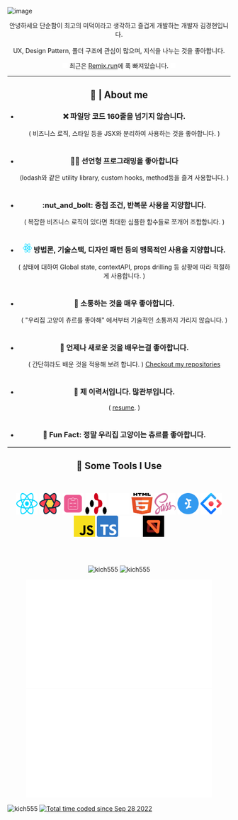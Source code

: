 ![image](https://user-images.githubusercontent.com/79491683/192609072-8aac24ee-b0db-4147-99f6-318a0c6806ad.png)


<p align='center'>안녕하세요 단순함이 최고의 미덕이라고 생각하고 즐겁게 개발하는 개발자 김경현입니다.
<br/>
<br/>
UX, Design Pattern, 폴더 구조에 관심이 많으며, 지식을 나누는 것을 좋아합니다.
</p>
<p align='center'><img src="icons/remix.svg" alt="remix" width="12" height="12" /> 최근은 <a href="https://remix.run/">Remix.run</a>에 푹 빠져있습니다. <img src="icons/remix.svg" alt="remix" width="12" height="12" /></p>

<hr>
<h2 align='center' >🍩 | About me </h2>
<ul align='center'>
  <li><h3>❌ 파일당 코드 160줄을 넘기지 않습니다.</h3></li>
( 비즈니스 로직, 스타일 등을 JSX와 분리하여 사용하는 것을 좋아합니다. )
<br/>
<br/>
<li><h3>👨‍💻 선언형 프로그래밍을 좋아합니다</h3></li>
(lodash와 같은 utility library, custom hooks, method등을 즐겨 사용합니다. )
<br/>
<br/>
<li><h3>:nut_and_bolt: 중첩 조건, 반복문 사용을 지양합니다.</h3></li>
( 복잡한 비즈니스 로직이 있다면 최대한 심플한 함수들로 쪼개어 조합합니다. )
<br/>
<br/>
<li><h3><img src="icons/react.svg" alt="react" width="20" height="20" /> 방법론, 기술스택, 디자인 패턴 등의 맹목적인 사용을 지양합니다.</h3></li>
( 상태에 대하여 Global state, contextAPI, props drilling 등 상황에 따라 적절하게 사용합니다. )
<br/>
<br/>
<li><h3>💬 소통하는 것을 매우 좋아합니다.</h3> </li>
( "우리집 고양이 츄르를 좋아해" 에서부터 기술적인 소통까지 가리지 않습니다. )
<br/>
<br/>
<li><h3>🧐 언제나 새로운 것을 배우는걸 좋아합니다.</h3></li>
(  간단히라도 배운 것을 적용해 보려 합니다. )
<a href="https://github.com/kich555?tab=repositories">Checkout my repositories</a> 
<br/>
<br/>
<li><h3>📙 제 이력서입니다. 많관부입니다.</h3></li>
  ( <a href="https://www.stanleylim.me/resume/resume.pdf">resume</a>. )
<br/>
<br/>
<li><h3>🎉 Fun Fact: 정말 우리집 고양이는 츄르를 좋아합니다.</h3></li>
</ul>

<hr>
<h2 align='center'>🚀 Some Tools I Use</h2>
<br/>
<p align="center">
<a target="_blank" href="https://reactjs.org/"><img src="icons/react.svg" alt="react" width="48" height="48" /></a>
<a target="_blank" href="https://tanstack.com/query/v4"><img src="icons/react-query.svg" alt="react-query" width="48" height="48" /></a>
<a target="_blank" href="https://react-hook-form.com/"><img src="icons/react-hook-form.svg" alt="react-hook-form" width="48" height="48" /></a>
<a target="_blank" href="https://reactrouter.com/en/main"><img src="icons/react-router.svg" alt="react-router" width="48" height="48" /></a>
<a target="_blank" href="https://remix.run/"><img src="icons/remix.svg" alt="remix" width="48" height="48" /></a>
<a target="_blank" href="https://developer.mozilla.org/en-US/docs/Glossary/HTML5"><img src="icons/html-5.svg" alt="html-5" width="48" height="48" /></a>
<a target="_blank" href="https://sass-lang.com/"><img src="icons/sass.svg" alt="sass" width="48" height="48" /></a>
<a target="_blank" href="https://mantine.dev/"><img src="icons/mantine.svg" alt="mantine" width="48" height="48" /></a>
<a target="_blank" href="https://ant.design/"><img src="icons/ant-design.svg" alt="ant-design" width="48" height="48" /></a>
<a target="_blank" href="https://developer.mozilla.org/en-US/docs/Web/JavaScript"><img src="icons/javascript.svg" alt="javascript" width="48" height="48" /></a>
<a target="_blank" href="https://www.typescriptlang.org/"><img src="icons/typescript.svg" alt="typescript" width="48" height="48" /></a>
<a target="_blank" href="https://www.prisma.io/"><img src="icons/prisma.svg" alt="prisma" width="48" height="48" /></a>
<a target="_blank" href="https://mswjs.io/"><img src="icons/msw.svg" alt="msw" width="48" height="48" /></a>
</p>
<br/>
<br/>
<p align='center'>
  <img src = "https://github-readme-stats.vercel.app/api?username=kich555&show_icons=true&theme=bear" alt="kich555" width = 420>
  <img src = "https://github-readme-streak-stats.herokuapp.com?user=kich555&theme=buefy&hide_border=true" alt="kich555" width = 420>
</p>
<p align='center'>
  <img src = "stats/languages.svg" alt="kich555" width = 420>
  <img src = "stats/overview.svg" alt="kich555" width = 420>
</p>

<!--START_SECTION:waka-->
<!--END_SECTION:waka-->

<p><img src="https://visitor-badge.glitch.me/badge?page_id=kich555.kich555" alt="kich555"> <a href="https://wakatime.com/@30200ac1-28d5-4315-b104-b31a90d0102b"><img src="https://wakatime.com/badge/user/30200ac1-28d5-4315-b104-b31a90d0102b.svg" alt="Total time coded since Sep 28 2022" /></a></p>
